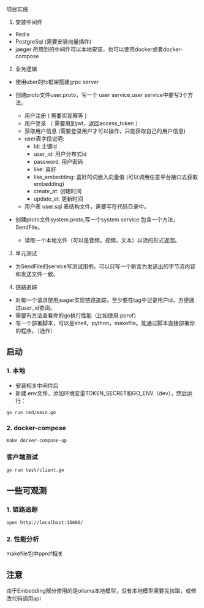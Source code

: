 项目实践
1. 安装中间件
  - Redis
  - PostgreSql (需要安装向量插件)
  - jaeger
  所用到的中间件可以本地安装，也可以使用docker或者docker-compose
2. 业务逻辑
  - 使用uber的fx框架搭建grpc server
  - 创建proto文件user.proto，写一个 user service,user service中要写3个方法。
    - 用户注册    ( 需要实现幂等 )
    - 用户登录  （ 需要用到jwt，返回access_token ）
    - 获取用户信息 (需要登录用户才可以操作，只能获取自己的用户信息)
    - user表字段说明:
      - Id: 主键id
      - user_id: 用户分布式id
      - password: 用户密码
      - like: 喜好
      - like_embedding: 喜好的词嵌入向量值 (可以调用任意平台接口去获取embedding)
      - create_at: 创建时间
      - update_at: 更新时间
    - 用户表 user.sql 表结构文件，需要写在代码目录中。
    
  - 创建proto文件system.proto,写一个system service.包含一个方法，SendFile。
    -  读取一个本地文件（可以是音频，视频，文本）以流的形式返回。
3. 单元测试
  - 为SendFile的service写测试用例，可以只写一个断言为发送出的字节流内容和发送文件一致。 
4. 链路追踪
  - 对每一个请求使用jeager实现链路追踪，至少要在tag中记录用户id，方便通过user_id查询。
  -  需要有方法查看你的go执行性能（比如使用 pprof）
  -  写一个部署脚本，可以是shell，python，makefile。能通过脚本直接部署你的程序。（选作）

## 启动

### 1. 本地
- 安装相关中间件后
- 新建.env文件，添加环境变量TOKEN_SECRET和GO_ENV（dev），然后运行：
```
go run cmd/main.go
```
### 2. docker-compose
```
make docker-compose-up
```
### 客户端测试
```
go run test/client.go
```

## 一些可观测

### 1. 链路追踪
```
open http://localhost:16686/
```

### 2. 性能分析
makefile包中pprof相关

## 注意
由于Embedding部分使用的是ollama本地模型，没有本地模型需要先拉取，或修改代码调用api


